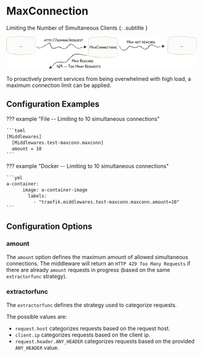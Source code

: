 # MaxConnection

Limiting the Number of Simultaneous Clients
{: .subtitle }

![MaxConnection](../../img/middleware/maxconnection.png)

To proactively prevent services from being overwhelmed with high load, a maximum connection limit can be applied.

## Configuration Examples

??? example "File -- Limiting to 10 simultaneous connections"

    ```toml
    [Middlewares]
      [Middlewares.test-maxconn.maxconn]
      amount = 10 
    ```

??? example "Docker -- Limiting to 10 simultaneous connections"

    ```yml
    a-container:
          image: a-container-image 
            labels:
              - "traefik.middlewares.test-maxconn.maxconn.amount=10"
    ```

## Configuration Options

### amount

The `amount` option defines the maximum amount of allowed simultaneous connections.
The middleware will return an `HTTP 429 Too Many Requests` if there are already `amount` requests in progress (based on the same `extractorfunc` strategy).

### extractorfunc

The `extractorfunc` defines the strategy used to categorize requests.

The possible values are:

 * `request.host` categorizes requests based on the request host.
 * `client.ip` categorizes requests based on the client ip.
 * `request.header.ANY_HEADER` categorizes requests based on the provided `ANY_HEADER` value.
